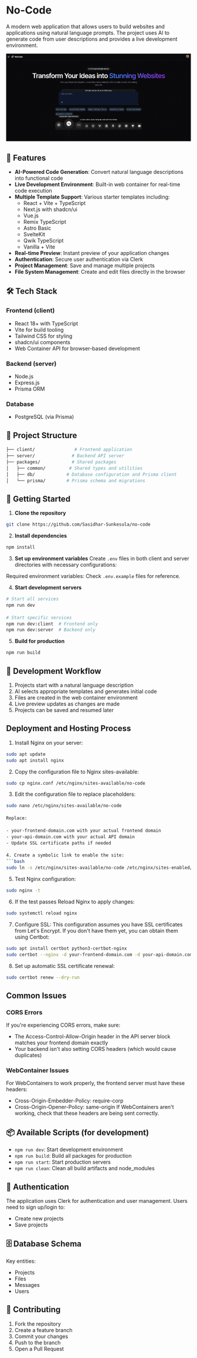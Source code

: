 # No-Code

A modern web application that allows users to build websites and applications using natural language prompts. The project uses AI to generate code from user descriptions and provides a live development environment.

![homepage](./client/src/assets/images/image.png)

## 🚀 Features

- **AI-Powered Code Generation**: Convert natural language descriptions into functional code
- **Live Development Environment**: Built-in web container for real-time code execution
- **Multiple Template Support**: Various starter templates including:
  - React + Vite + TypeScript
  - Next.js with shadcn/ui
  - Vue.js
  - Remix TypeScript
  - Astro Basic
  - SvelteKit
  - Qwik TypeScript
  - Vanilla + Vite
- **Real-time Preview**: Instant preview of your application changes
- **Authentication**: Secure user authentication via Clerk
- **Project Management**: Save and manage multiple projects
- **File System Management**: Create and edit files directly in the browser

## 🛠 Tech Stack

### Frontend (client)

- React 18+ with TypeScript
- Vite for build tooling
- Tailwind CSS for styling
- shadcn/ui components
- Web Container API for browser-based development

### Backend (server)

- Node.js
- Express.js
- Prisma ORM

### Database

- PostgreSQL (via Prisma)

## 📁 Project Structure

```bash
├── client/               # Frontend application
├── server/              # Backend API server
├── packages/            # Shared packages
│   ├── common/         # Shared types and utilities
│   ├── db/            # Database configuration and Prisma client
│   └── prisma/        # Prisma schema and migrations
```

## 🚀 Getting Started

1. **Clone the repository**

```bash
git clone https://github.com/Sasidhar-Sunkesula/no-code
```

2. **Install dependencies**

```bash
npm install
```

3. **Set up environment variables**
   Create `.env` files in both client and server directories with necessary configurations:

Required environment variables: Check `.env.example` files for reference.

4. **Start development servers**

```bash
# Start all services
npm run dev

# Start specific services
npm run dev:client  # Frontend only
npm run dev:server  # Backend only
```

5. **Build for production**

```bash
npm run build
```

## 🔄 Development Workflow

1. Projects start with a natural language description
2. AI selects appropriate templates and generates initial code
3. Files are created in the web container environment
4. Live preview updates as changes are made
5. Projects can be saved and resumed later

## Deployment and Hosting Process

1. Install Nginx on your server:

```bash
sudo apt update
sudo apt install nginx
```

2. Copy the configuration file to Nginx sites-available:

```bash
sudo cp nginx.conf /etc/nginx/sites-available/no-code
```

3. Edit the configuration file to replace placeholders:

````bash
sudo nano /etc/nginx/sites-available/no-code

Replace:

- your-frontend-domain.com with your actual frontend domain
- your-api-domain.com with your actual API domain
- Update SSL certificate paths if needed

4. Create a symbolic link to enable the site:
```bash
sudo ln -s /etc/nginx/sites-available/no-code /etc/nginx/sites-enabled/
````

5. Test Nginx configuration:

```bash
sudo nginx -t
```

6. If the test passes Reload Nginx to apply changes:

```bash
sudo systemctl reload nginx
```

7. Configure SSL: This configuration assumes you have SSL certificates from Let's Encrypt. If you don't have them yet, you can obtain them using Certbot:

```bash
sudo apt install certbot python3-certbot-nginx
sudo certbot --nginx -d your-frontend-domain.com -d your-api-domain.com
```

8. Set up automatic SSL certificate renewal:

```bash
sudo certbot renew --dry-run
```

## Common Issues

### CORS Errors

If you're experiencing CORS errors, make sure:

- The Access-Control-Allow-Origin header in the API server block matches your frontend domain exactly
- Your backend isn't also setting CORS headers (which would cause duplicates)

### WebContainer Issues

For WebContainers to work properly, the frontend server must have these headers:

- Cross-Origin-Embedder-Policy: require-corp
- Cross-Origin-Opener-Policy: same-origin
  If WebContainers aren't working, check that these headers are being sent correctly.

## 📦 Available Scripts (for development)

- `npm run dev`: Start development environment
- `npm run build`: Build all packages for production
- `npm run start`: Start production servers
- `npm run clean`: Clean all build artifacts and node_modules

## 🔐 Authentication

The application uses Clerk for authentication and user management. Users need to sign up/login to:

- Create new projects
- Save projects

## 🗄️ Database Schema

Key entities:

- Projects
- Files
- Messages
- Users

## 🤝 Contributing

1. Fork the repository
2. Create a feature branch
3. Commit your changes
4. Push to the branch
5. Open a Pull Request
